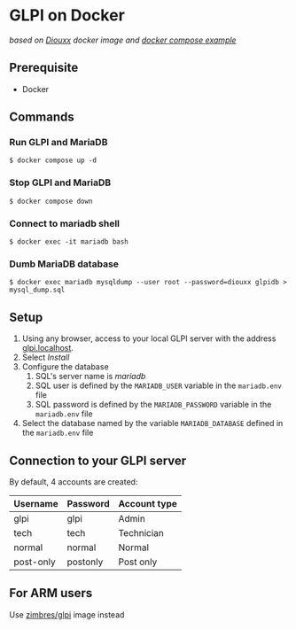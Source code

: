 # GLPI on Docker

_based on [Diouxx](https://github.com/DiouxX/docker-glpi) docker image and [docker compose example](https://github.com/DiouxX/docker-glpi)_

## Prerequisite

- Docker

## Commands

### Run GLPI and MariaDB

`$ docker compose up -d`

### Stop GLPI and MariaDB

`$ docker compose down`

### Connect to mariadb shell

`$ docker exec -it mariadb bash`

### Dumb MariaDB database

`$ docker exec mariadb mysqldump --user root --password=diouxx glpidb > mysql_dump.sql `

## Setup

1. Using any browser, access to your local GLPI server with the address [glpi.localhost](glpi.localhost).
2. Select *Install*
3. Configure the database
   1. SQL's server name is *mariadb*
   2. SQL user is defined by the `MARIADB_USER` variable in the `mariadb.env` file
   3. SQL password is defined by the `MARIADB_PASSWORD` variable in the  `mariadb.env` file
4. Select the database named by the variable `MARIADB_DATABASE` defined in the `mariadb.env` file

## Connection to your GLPI server

By default, 4 accounts are created:

|Username|Password|Account type|
|---|---|---|
|glpi|glpi|Admin|
|tech|tech|Technician|
|normal|normal|Normal|
|post-only|postonly| Post only|

## For ARM users

Use [zimbres/glpi](https://hub.docker.com/r/zimbres/glpi
) image instead 
